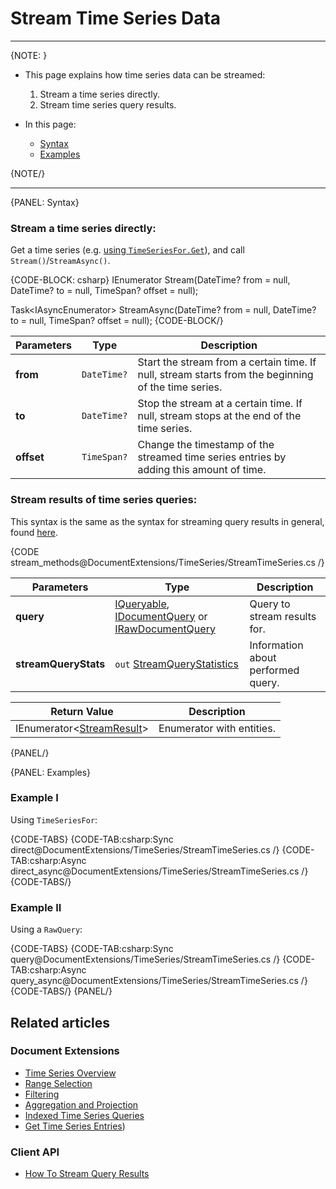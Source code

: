 ﻿# Stream Time Series Data

---

{NOTE: }

* This page explains how time series data can be streamed:  
  1. Stream a time series directly.
  2. Stream time series query results.

* In this page:
  * [Syntax](../../../document-extensions/timeseries/querying/stream-timeseries#syntax)
  * [Examples](../../../document-extensions/timeseries/querying/stream-timeseries#examples)

{NOTE/}

---

{PANEL: Syntax}

### Stream a time series directly:  

Get a time series (e.g. [using `TimeSeriesFor.Get`](../../../document-extensions/timeseries/client-api/session/get/get-entries)), 
and call `Stream()`/`StreamAsync()`.  

{CODE-BLOCK: csharp}
IEnumerator<T> Stream(DateTime? from = null, DateTime? to = null, TimeSpan? offset = null);

Task<IAsyncEnumerator<T>> StreamAsync(DateTime? from = null, DateTime? to = null, TimeSpan? offset = null);
{CODE-BLOCK/}

| Parameters | Type | Description |
| - | - | - |
| **from** | `DateTime?` | Start the stream from a certain time. If null, stream starts from the beginning of the time series. |
| **to** | `DateTime?` | Stop the stream at a certain time. If null, stream stops at the end of the time series. |
| **offset** | `TimeSpan?` | Change the timestamp of the streamed time series entries by adding this amount of time. |

### Stream results of time series queries:  

This syntax is the same as the syntax for streaming query results in general, 
found [here](../../../client-api/session/querying/how-to-stream-query-results).  

{CODE stream_methods@DocumentExtensions/TimeSeries/StreamTimeSeries.cs /}

| Parameters | Type | Description |
| - | - | - |
| **query** | [IQueryable](../../../client-api/session/querying/how-to-query#session.query), [IDocumentQuery](../../../client-api/session/querying/how-to-query#session.advanced.documentquery) or [IRawDocumentQuery](../../../client-api/session/querying/how-to-query#session.advanced.rawquery) | Query to stream results for. |
| **streamQueryStats** | `out` [StreamQueryStatistics](../../../glossary/stream-query-statistics) | Information about performed query. |

| Return Value | Description |
| - | - |
| IEnumerator<[StreamResult](../../../glossary/stream-result)> | Enumerator with entities. |

{PANEL/}

{PANEL: Examples}

### Example I

Using `TimeSeriesFor`:

{CODE-TABS}
{CODE-TAB:csharp:Sync direct@DocumentExtensions/TimeSeries/StreamTimeSeries.cs /}
{CODE-TAB:csharp:Async direct_async@DocumentExtensions/TimeSeries/StreamTimeSeries.cs /}
{CODE-TABS/}

### Example II

Using a `RawQuery`:

{CODE-TABS}
{CODE-TAB:csharp:Sync query@DocumentExtensions/TimeSeries/StreamTimeSeries.cs /}
{CODE-TAB:csharp:Async query_async@DocumentExtensions/TimeSeries/StreamTimeSeries.cs /}
{CODE-TABS/}
{PANEL/}

## Related articles

### Document Extensions
- [Time Series Overview](../../../document-extensions/timeseries/overview)  
- [Range Selection](../../../document-extensions/timeseries/querying/choosing-query-range)  
- [Filtering](../../../document-extensions/timeseries/querying/filtering)  
- [Aggregation and Projection](../../../document-extensions/timeseries/querying/aggregation-and-projections)  
- [Indexed Time Series Queries](../../../document-extensions/timeseries/querying/indexed-queries)  
- [Get Time Series Entries](../../../document-extensions/timeseries/client-api/session/get/get-entries))  

### Client API
- [How To Stream Query Results](../../../client-api/session/querying/how-to-stream-query-results)  
